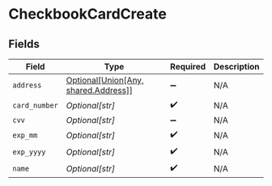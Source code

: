 # CheckbookCardCreate


## Fields

| Field                                                                                         | Type                                                                                          | Required                                                                                      | Description                                                                                   |
| --------------------------------------------------------------------------------------------- | --------------------------------------------------------------------------------------------- | --------------------------------------------------------------------------------------------- | --------------------------------------------------------------------------------------------- |
| `address`                                                                                     | [Optional[Union[Any, shared.Address]]](undefined/models/shared/checkbookcardcreateaddress.md) | :heavy_minus_sign:                                                                            | N/A                                                                                           |
| `card_number`                                                                                 | *Optional[str]*                                                                               | :heavy_check_mark:                                                                            | N/A                                                                                           |
| `cvv`                                                                                         | *Optional[str]*                                                                               | :heavy_minus_sign:                                                                            | N/A                                                                                           |
| `exp_mm`                                                                                      | *Optional[str]*                                                                               | :heavy_check_mark:                                                                            | N/A                                                                                           |
| `exp_yyyy`                                                                                    | *Optional[str]*                                                                               | :heavy_check_mark:                                                                            | N/A                                                                                           |
| `name`                                                                                        | *Optional[str]*                                                                               | :heavy_check_mark:                                                                            | N/A                                                                                           |